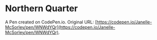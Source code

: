 # Northern Quarter

A Pen created on CodePen.io. Original URL: [https://codepen.io/Janelle-McSorley/pen/WNWdYQr](https://codepen.io/Janelle-McSorley/pen/WNWdYQr).

